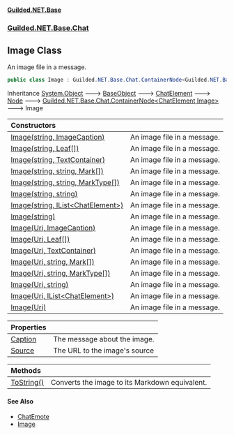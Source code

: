 #### [Guilded.NET.Base](Guilded_NET_Base.md 'Guilded.NET.Base')
### [Guilded.NET.Base.Chat](Guilded_NET_Base.md#Guilded_NET_Base_Chat 'Guilded.NET.Base.Chat')
## Image Class
An image file in a message.  
```csharp
public class Image : Guilded.NET.Base.Chat.ContainerNode<Guilded.NET.Base.Chat.ChatElement, Guilded.NET.Base.Chat.Image>
```

Inheritance [System.Object](https://docs.microsoft.com/en-us/dotnet/api/System.Object 'System.Object') &#129106; [BaseObject](BaseObject.md 'Guilded.NET.Base.BaseObject') &#129106; [ChatElement](ChatElement.md 'Guilded.NET.Base.Chat.ChatElement') &#129106; [Node](Node.md 'Guilded.NET.Base.Chat.Node') &#129106; [Guilded.NET.Base.Chat.ContainerNode&lt;](ContainerNode_T_R_.md 'Guilded.NET.Base.Chat.ContainerNode&lt;T,R&gt;')[ChatElement](ChatElement.md 'Guilded.NET.Base.Chat.ChatElement')[,](ContainerNode_T_R_.md 'Guilded.NET.Base.Chat.ContainerNode&lt;T,R&gt;')[Image](Image.md 'Guilded.NET.Base.Chat.Image')[&gt;](ContainerNode_T_R_.md 'Guilded.NET.Base.Chat.ContainerNode&lt;T,R&gt;') &#129106; Image  

| Constructors | |
| :--- | :--- |
| [Image(string, ImageCaption)](Image_Image(string_ImageCaption).md 'Guilded.NET.Base.Chat.Image.Image(string, Guilded.NET.Base.Chat.ImageCaption)') | An image file in a message.<br/> |
| [Image(string, Leaf[])](Image_Image(string_Leaf__).md 'Guilded.NET.Base.Chat.Image.Image(string, Guilded.NET.Base.Chat.Leaf[])') | An image file in a message.<br/> |
| [Image(string, TextContainer)](Image_Image(string_TextContainer).md 'Guilded.NET.Base.Chat.Image.Image(string, Guilded.NET.Base.Chat.TextContainer)') | An image file in a message.<br/> |
| [Image(string, string, Mark[])](Image_Image(string_string_Mark__).md 'Guilded.NET.Base.Chat.Image.Image(string, string, Guilded.NET.Base.Chat.Mark[])') | An image file in a message.<br/> |
| [Image(string, string, MarkType[])](Image_Image(string_string_MarkType__).md 'Guilded.NET.Base.Chat.Image.Image(string, string, Guilded.NET.Base.Chat.MarkType[])') | An image file in a message.<br/> |
| [Image(string, string)](Image_Image(string_string).md 'Guilded.NET.Base.Chat.Image.Image(string, string)') | An image file in a message.<br/> |
| [Image(string, IList&lt;ChatElement&gt;)](Image_Image(string_IList_ChatElement_).md 'Guilded.NET.Base.Chat.Image.Image(string, System.Collections.Generic.IList&lt;Guilded.NET.Base.Chat.ChatElement&gt;)') | An image file in a message.<br/> |
| [Image(string)](Image_Image(string).md 'Guilded.NET.Base.Chat.Image.Image(string)') | An image file in a message.<br/> |
| [Image(Uri, ImageCaption)](Image_Image(Uri_ImageCaption).md 'Guilded.NET.Base.Chat.Image.Image(System.Uri, Guilded.NET.Base.Chat.ImageCaption)') | An image file in a message.<br/> |
| [Image(Uri, Leaf[])](Image_Image(Uri_Leaf__).md 'Guilded.NET.Base.Chat.Image.Image(System.Uri, Guilded.NET.Base.Chat.Leaf[])') | An image file in a message.<br/> |
| [Image(Uri, TextContainer)](Image_Image(Uri_TextContainer).md 'Guilded.NET.Base.Chat.Image.Image(System.Uri, Guilded.NET.Base.Chat.TextContainer)') | An image file in a message.<br/> |
| [Image(Uri, string, Mark[])](Image_Image(Uri_string_Mark__).md 'Guilded.NET.Base.Chat.Image.Image(System.Uri, string, Guilded.NET.Base.Chat.Mark[])') | An image file in a message.<br/> |
| [Image(Uri, string, MarkType[])](Image_Image(Uri_string_MarkType__).md 'Guilded.NET.Base.Chat.Image.Image(System.Uri, string, Guilded.NET.Base.Chat.MarkType[])') | An image file in a message.<br/> |
| [Image(Uri, string)](Image_Image(Uri_string).md 'Guilded.NET.Base.Chat.Image.Image(System.Uri, string)') | An image file in a message.<br/> |
| [Image(Uri, IList&lt;ChatElement&gt;)](Image_Image(Uri_IList_ChatElement_).md 'Guilded.NET.Base.Chat.Image.Image(System.Uri, System.Collections.Generic.IList&lt;Guilded.NET.Base.Chat.ChatElement&gt;)') | An image file in a message.<br/> |
| [Image(Uri)](Image_Image(Uri).md 'Guilded.NET.Base.Chat.Image.Image(System.Uri)') | An image file in a message.<br/> |

| Properties | |
| :--- | :--- |
| [Caption](Image_Caption.md 'Guilded.NET.Base.Chat.Image.Caption') | The message about the image.<br/> |
| [Source](Image_Source.md 'Guilded.NET.Base.Chat.Image.Source') | The URL to the image's source<br/> |

| Methods | |
| :--- | :--- |
| [ToString()](Image_ToString().md 'Guilded.NET.Base.Chat.Image.ToString()') | Converts the image to its Markdown equivalent.<br/> |
#### See Also
- [ChatEmote](ChatEmote.md 'Guilded.NET.Base.Chat.ChatEmote')
- [Image](Image.md 'Guilded.NET.Base.Chat.Image')

